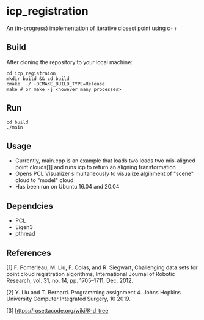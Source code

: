 # icp\_registration

An (in-progress) implementation of iterative closest point using c++

## Build 
After cloning the repository to your local machine: 
```
cd icp_registraion 
mkdir build && cd build 
cmake ../ -DCMAKE_BUILD_TYPE=Release
make # or make -j <however_many_processes> 
```

## Run 
```
cd build 
./main 
```

## Usage
* Currently, main.cpp is an example that loads two loads two mis-aligned point clouds[[1]](#1) and runs icp to return an aligning transformation
* Opens PCL Visualizer simultaneously to visualize alginment of "scene" cloud to "model" cloud
* Has been run on Ubuntu 16.04 and 20.04 

## Dependcies

* PCL 
* Eigen3 
* pthread 

## References 
<a id="1">[1]</a> 
F. Pomerleau, M. Liu, F. Colas, and R. Siegwart, Challenging data sets for point cloud registration algorithms, International Journal of Robotic Research, vol. 31, no. 14, pp. 1705–1711, Dec. 2012.

<a id="2">[2]</a> 
Y.  Liu  and  T.  Bernard.   Programming  assignment  4. Johns  Hopkins  University  Computer Integrated Surgery, 10 2019.

<a id="3">[3]</a> 
https://rosettacode.org/wiki/K-d_tree
